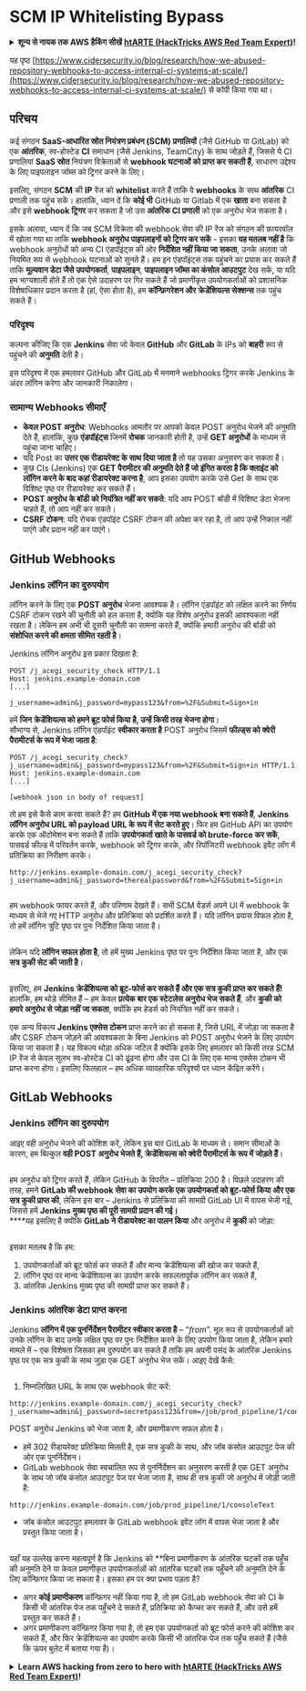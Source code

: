 # SCM IP Whitelisting Bypass

<details>

<summary><strong>शून्य से नायक तक AWS हैकिंग सीखें</strong> <a href="https://training.hacktricks.xyz/courses/arte"><strong>htARTE (HackTricks AWS Red Team Expert)</strong></a><strong>!</strong></summary>

HackTricks का समर्थन करने के अन्य तरीके:

* यदि आप चाहते हैं कि आपकी **कंपनी का विज्ञापन HackTricks में दिखाई दे** या **HackTricks को PDF में डाउनलोड करें**, तो [**सब्सक्रिप्शन प्लान्स**](https://github.com/sponsors/carlospolop) देखें!
* [**आधिकारिक PEASS & HackTricks स्वैग प्राप्त करें**](https://peass.creator-spring.com)
* [**The PEASS Family**](https://opensea.io/collection/the-peass-family) की खोज करें, हमारा विशेष [**NFTs**](https://opensea.io/collection/the-peass-family) संग्रह
* 💬 [**Discord समूह में शामिल हों**](https://discord.gg/hRep4RUj7f) या [**telegram समूह**](https://t.me/peass) या **Twitter** पर मुझे 🐦 [**@carlospolopm**](https://twitter.com/carlospolopm) **का पालन करें**.
* **HackTricks** के [**github repos**](https://github.com/carlospolop/hacktricks) और [**HackTricks Cloud**](https://github.com/carlospolop/hacktricks-cloud) में PRs सबमिट करके अपनी हैकिंग ट्रिक्स साझा करें.

</details>

यह पृष्ठ [https://www.cidersecurity.io/blog/research/how-we-abused-repository-webhooks-to-access-internal-ci-systems-at-scale/](https://www.cidersecurity.io/blog/research/how-we-abused-repository-webhooks-to-access-internal-ci-systems-at-scale/) से कॉपी किया गया था।

## परिचय

कई संगठन **SaaS-आधारित स्रोत नियंत्रण प्रबंधन (SCM) प्रणालियों** (जैसे GitHub या GitLab) को एक **आंतरिक**, स्व-होस्टेड **CI** समाधान (जैसे Jenkins, TeamCity) के साथ जोड़ते हैं, जिससे ये CI प्रणालियां **SaaS स्रोत** नियंत्रण विक्रेताओं से **webhook घटनाओं को प्राप्त कर सकती हैं**, साधारण उद्देश्य के लिए पाइपलाइन जॉब्स को ट्रिगर करने के लिए।

इसलिए, संगठन **SCM** की **IP** रेंज को **whitelist** करते हैं ताकि वे **webhooks** के साथ **आंतरिक** CI प्रणाली तक पहुंच सकें। हालांकि, ध्यान दें कि **कोई भी** GitHub या Gitlab में एक **खाता** बना सकता है और इसे **webhook ट्रिगर** कर सकता है जो उस **आंतरिक CI प्रणाली** को एक अनुरोध भेज सकता है।

इसके अलावा, ध्यान दें कि जब SCM विक्रेता की webhook सेवा की IP रेंज को संगठन की फ़ायरवॉल में खोला गया था ताकि **webhook अनुरोध पाइपलाइनों को ट्रिगर कर सकें** - इसका **यह मतलब नहीं है** कि webhook अनुरोधों को अन्य CI एंडपॉइंट्स की ओर **निर्देशित नहीं किया जा सकता**, उनके अलावा जो नियमित रूप से webhook घटनाओं को सुनते हैं। हम इन एंडपॉइंट्स तक पहुंचने का प्रयास कर सकते हैं ताकि **मूल्यवान डेटा जैसे उपयोगकर्ता**, **पाइपलाइन**, **पाइपलाइन जॉब्स का कंसोल आउटपुट** देख सकें, या यदि हम भाग्यशाली होते हैं तो एक ऐसे उदाहरण पर गिर सकते हैं जो प्रमाणीकृत उपयोगकर्ताओं को प्रशासनिक विशेषाधिकार प्रदान करता है (हां, ऐसा होता है), हम **कॉन्फ़िगरेशन और क्रेडेंशियल्स सेक्शन्स** तक पहुंच सकते हैं।

### परिदृश्य

कल्पना कीजिए कि एक **Jenkins** सेवा जो केवल **GitHub** और **GitLab** के IPs को **बाहरी** रूप से पहुंचने की **अनुमति** देती है।

इस परिदृश्य में एक हमलावर GitHub और GitLab में मनमाने webhooks ट्रिगर करके Jenkins के अंदर लॉगिन करेगा और जानकारी निकालेगा।

### सामान्य Webhooks सीमाएँ

* **केवल POST अनुरोध**: Webhooks आमतौर पर आपको केवल POST अनुरोध भेजने की अनुमति देते हैं, हालांकि, कुछ **एंडपॉइंट्स** जिनमें **रोचक** जानकारी होती है, उन्हें **GET अनुरोधों** के माध्यम से पहुंचा जाना चाहिए।
* यदि Post का **उत्तर एक रीडायरेक्ट के साथ दिया जाता है** तो यह उसका अनुसरण कर सकता है।
* कुछ CIs (Jenkins) एक **GET पैरामीटर की अनुमति देते हैं जो इंगित करता है कि क्लाइंट को लॉगिन करने के बाद कहां रीडायरेक्ट करना है**, आप इसका उपयोग करके उसे Get के साथ एक विशिष्ट पृष्ठ पर रीडायरेक्ट कर सकते हैं।
* **POST अनुरोध के बॉडी को नियंत्रित नहीं कर सकते**: यदि आप POST बॉडी में विशिष्ट डेटा भेजना चाहते हैं, तो आप नहीं कर सकते।
* **CSRF टोकन**: यदि रोचक एंडपॉइंट CSRF टोकन की अपेक्षा कर रहा है, तो आप उन्हें निकाल नहीं पाएंगे और प्रदान नहीं कर पाएंगे।

## GitHub Webhooks

### Jenkins लॉगिन का दुरुपयोग

लॉगिन करने के लिए एक **POST अनुरोध** भेजना आवश्यक है। लॉगिन एंडपॉइंट को लक्षित करने का निर्णय CSRF टोकन रखने की चुनौती को हल करता है, क्योंकि यह विशेष अनुरोध इसकी आवश्यकता नहीं रखता है। लेकिन हम अभी भी दूसरी चुनौती का सामना करते हैं, क्योंकि हमारी अनुरोध की बॉडी को **संशोधित करने की क्षमता सीमित रहती है**।

Jenkins लॉगिन अनुरोध इस प्रकार दिखता है:
```
POST /j_acegi_security_check HTTP/1.1
Host: jenkins.example-domain.com
[...]

j_username=admin&j_password=mypass123&from=%2F&Submit=Sign+in
```
हमें **जिन क्रेडेंशियल्स को हमने ब्रूट फोर्स किया है, उन्हें किसी तरह भेजना होगा**।\
सौभाग्य से, Jenkins लॉगिन एंडपॉइंट **स्वीकार करता है** POST अनुरोध जिसमें **फील्ड्स को क्वेरी पैरामीटर्स के रूप में भेजा जाता है**:
```
POST /j_acegi_security_check?j_username=admin&j_password=mypass123&from=%2F&Submit=Sign+in HTTP/1.1
Host: jenkins.example-domain.com
[...]

[webhook json in body of request]
```
तो हम इसे कैसे काम करवा सकते हैं? हम **GitHub में एक नया webhook बना सकते हैं**, **Jenkins लॉगिन अनुरोध URL को payload URL के रूप में सेट करते हुए**। फिर हम GitHub API का उपयोग करके एक ऑटोमेशन बना सकते हैं ताकि **उपयोगकर्ता खाते के पासवर्ड को brute-force कर सकें**, पासवर्ड फील्ड में परिवर्तन करके, webhook को ट्रिगर करके, और रिपॉजिटरी webhook इवेंट लॉग में प्रतिक्रिया का निरीक्षण करके।
```
http://jenkins.example-domain.com/j_acegi_security_check?j_username=admin&j_password=therealpassword&from=%2F&Submit=Sign+in
```
<figure><img src="../../.gitbook/assets/image (7) (1) (1).png" alt=""><figcaption></figcaption></figure>

हम webhook फायर करते हैं, और परिणाम देखते हैं। सभी SCM वेंडर्स अपने UI में webhook के माध्यम से भेजे गए HTTP अनुरोध और प्रतिक्रिया को प्रदर्शित करते हैं।
यदि लॉगिन प्रयास विफल होता है, तो हमें लॉगिन त्रुटि पृष्ठ पर पुनः निर्देशित किया जाता है।

<figure><img src="../../.gitbook/assets/image (6) (1) (2).png" alt=""><figcaption></figcaption></figure>

लेकिन यदि **लॉगिन सफल होता है**, तो हमें मुख्य Jenkins पृष्ठ पर पुनः निर्देशित किया जाता है, और एक **सत्र कुकी सेट की जाती है**।

<figure><img src="../../.gitbook/assets/image (3) (1) (1) (2).png" alt=""><figcaption></figcaption></figure>

इसलिए, हम **Jenkins क्रेडेंशियल्स को ब्रूट-फोर्स कर सकते हैं और एक सत्र कुकी प्राप्त कर सकते हैं!**\
हालांकि, हम थोड़े सीमित हैं – हम केवल **प्रत्येक बार एक स्टेटलेस अनुरोध भेज सकते हैं**, और **कुकी को हमारे अनुरोध से जोड़ा नहीं जा सकता**, क्योंकि हम हेडर्स को नियंत्रित नहीं कर सकते।

एक अन्य विकल्प **Jenkins एक्सेस टोकन** प्राप्त करने का हो सकता है, जिसे URL में जोड़ा जा सकता है और CSRF टोकन जोड़ने की आवश्यकता के बिना Jenkins को POST अनुरोध भेजने के लिए उपयोग किया जा सकता है। यह विकल्प थोड़ा अधिक जटिल है क्योंकि इसके लिए हमलावर को किसी तरह SCM IP रेंज से केवल सुलभ स्व-होस्टेड CI को ढूंढना होगा और उस CI के लिए एक मान्य एक्सेस टोकन भी प्राप्त करना होगा। इसलिए फिलहाल – हम अधिक व्यावहारिक परिदृश्यों पर ध्यान केंद्रित करेंगे।

## GitLab Webhooks

### Jenkins लॉगिन का दुरुपयोग

आइए वही अनुरोध भेजने की कोशिश करें, लेकिन इस बार GitLab के माध्यम से। समान सीमाओं के कारण, हम बिल्कुल **वही POST अनुरोध भेजते हैं, क्रेडेंशियल्स को क्वेरी पैरामीटर्स के रूप में जोड़ते हैं**।

<figure><img src="../../.gitbook/assets/image (2) (2) (1).png" alt=""><figcaption></figcaption></figure>

हम अनुरोध को ट्रिगर करते हैं, लेकिन GitHub के विपरीत – प्रतिक्रिया 200 है। पिछले उदाहरण की तरह, हमने **GitLab की webhook सेवा का उपयोग करके एक उपयोगकर्ता को ब्रूट-फोर्स किया और एक सत्र कुकी प्राप्त की**, लेकिन इस बार – Jenkins से प्रतिक्रिया की सामग्री GitLab UI में वापस भेजी गई, जिससे हमें **Jenkins मुख्य पृष्ठ की पूरी सामग्री प्रदान की गई।**\
\*\*\*\*यह इसलिए है क्योंकि **GitLab ने रीडायरेक्ट का पालन किया** और अनुरोध में **कुकी** को जोड़ा:

<figure><img src="../../.gitbook/assets/image (4) (1) (2).png" alt=""><figcaption></figcaption></figure>

इसका मतलब है कि हम:

1. उपयोगकर्ताओं को ब्रूट फोर्स कर सकते हैं और मान्य क्रेडेंशियल्स की खोज कर सकते हैं,
2. लॉगिन पृष्ठ पर मान्य क्रेडेंशियल्स का उपयोग करके सफलतापूर्वक लॉगिन कर सकते हैं,
3. आंतरिक Jenkins मुख्य पृष्ठ की सामग्री प्राप्त कर सकते हैं।

### Jenkins आंतरिक डेटा प्राप्त करना

Jenkins **लॉगिन में एक पुनर्निर्देशन पैरामीटर स्वीकार करता है** – “_from_”. मूल रूप से उपयोगकर्ताओं को उनके लॉगिन के बाद उनके लक्षित पृष्ठ पर पुनः निर्देशित करने के लिए उपयोग किया जाता है, लेकिन हमारे मामले में – एक विशेषता जिसका हम दुरुपयोग कर सकते हैं ताकि हम अपनी पसंद के आंतरिक Jenkins पृष्ठ पर एक सत्र कुकी के साथ जुड़ा एक GET अनुरोध भेज सकें। आइए देखें कैसे:

<figure><img src="../../.gitbook/assets/image (5) (1) (1) (2).png" alt=""><figcaption></figcaption></figure>

1. निम्नलिखित URL के साथ एक webhook सेट करें:
```
http://jenkins.example-domain.com/j_acegi_security_check?j_username=admin&j_password=secretpass123&from=/job/prod_pipeline/1/consoleText&Submit=Sign+in
```
POST अनुरोध Jenkins को भेजा जाता है, और प्रमाणीकरण सफल होता है।

* हमें 302 रीडायरेक्ट प्रतिक्रिया मिलती है, एक सत्र कुकी के साथ, और जॉब कंसोल आउटपुट पेज की ओर एक पुनर्निर्देशन।
* GitLab webhook सेवा स्वचालित रूप से पुनर्निर्देशन का अनुसरण करती है एक GET अनुरोध के साथ जो जॉब कंसोल आउटपुट पेज पर भेजा जाता है, साथ ही सत्र कुकी जो अनुरोध में जोड़ी जाती है:
```
http://jenkins.example-domain.com/job/prod_pipeline/1/consoleText
```
* जॉब कंसोल आउटपुट हमलावर के GitLab webhook इवेंट लॉग में वापस भेजा जाता है और प्रस्तुत किया जाता है।

<figure><img src="../../.gitbook/assets/image (1) (3).png" alt=""><figcaption></figcaption></figure>

यहाँ यह उल्लेख करना महत्वपूर्ण है कि Jenkins को **बिना प्रमाणीकरण के आंतरिक घटकों तक पहुँच की अनुमति देने या केवल प्रमाणीकृत उपयोगकर्ताओं को आंतरिक घटकों तक पहुँचने की अनुमति देने के लिए कॉन्फ़िगर किया जा सकता है। इसका हम पर क्या प्रभाव पड़ता है?

* अगर **कोई प्रमाणीकरण** कॉन्फ़िगर नहीं किया गया है, तो हम GitLab webhook सेवा को CI के किसी भी आंतरिक पेज तक पहुँचने दे सकते हैं, प्रतिक्रिया को कैप्चर कर सकते हैं, और उसे हमें प्रस्तुत कर सकते हैं।
* अगर प्रमाणीकरण कॉन्फ़िगर किया गया है, तो हम एक उपयोगकर्ता को ब्रूट फोर्स करने की कोशिश कर सकते हैं, और फिर क्रेडेंशियल्स का उपयोग करके किसी भी आंतरिक पेज तक पहुँच सकते हैं (जैसे कि ऊपर बुलेट में बताया गया है)।

<details>

<summary><strong>Learn AWS hacking from zero to hero with</strong> <a href="https://training.hacktricks.xyz/courses/arte"><strong>htARTE (HackTricks AWS Red Team Expert)</strong></a><strong>!</strong></summary>

HackTricks का समर्थन करने के अन्य तरीके:

* अगर आप अपनी **कंपनी का विज्ञापन HackTricks में देखना चाहते हैं** या **HackTricks को PDF में डाउनलोड करना चाहते हैं**, तो [**SUBSCRIPTION PLANS**](https://github.com/sponsors/carlospolop) देखें!
* [**official PEASS & HackTricks swag**](https://peass.creator-spring.com) प्राप्त करें।
* [**The PEASS Family**](https://opensea.io/collection/the-peass-family) की खोज करें, हमारा एक्सक्लूसिव [**NFTs**](https://opensea.io/collection/the-peass-family) संग्रह।
* 💬 [**Discord group**](https://discord.gg/hRep4RUj7f) में **शामिल हों** या [**telegram group**](https://t.me/peass) में शामिल हों या मुझे **Twitter** 🐦 [**@carlospolopm**](https://twitter.com/carlospolopm) पर **फॉलो करें**।
* **अपनी हैकिंग ट्रिक्स साझा करें, HackTricks** के [**github repos**](https://github.com/carlospolop/hacktricks) और [**HackTricks Cloud**](https://github.com/carlospolop/hacktricks-cloud) में PRs सबमिट करके।

</details>
